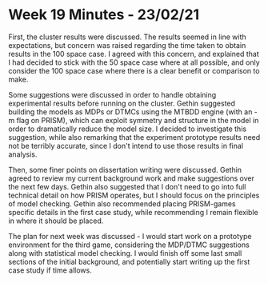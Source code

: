 # Week 19 Minutes - 23/02/21

First, the cluster results were discussed. The results seemed in line with expectations, but concern was raised regarding the time taken to obtain results in the 100 space case. I agreed with this concern, and explained that I had decided to stick with the 50 space case where at all possible, and only consider the 100 space case where there is a clear benefit or comparison to make.

Some suggestions were discussed in order to handle obtaining experimental results before running on the cluster. Gethin suggested building the models as MDPs or DTMCs using the MTBDD engine (with an -m flag on PRISM), which can exploit symmetry and structure in the model in order to dramatically reduce the model size. I decided to investigate this suggestion, while also remarking that the experiment prototype results need not be terribly accurate, since I don't intend to use those results in final analysis.

Then, some finer points on dissertation writing were discussed. Gethin agreed to review my current background work and make suggestions over the next few days. Gethin also suggested that I don't need to go into full technical detail on how PRISM operates, but I should focus on the principles of model checking. Gethin also recommended placing PRISM-games specific details in the first case study, while recommending I remain flexible in where it should be placed.

The plan for next week was discussed - I would start work on a prototype environment for the third game, considering the MDP/DTMC suggestions along with statistical model checking. I would finish off some last small sections of the initial background, and potentially start writing up the first case study if time allows.



